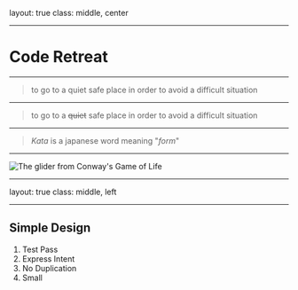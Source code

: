 layout: true
class: middle, center

---
# Code Retreat

---
> to go to a quiet safe place in order to avoid a difficult situation

---
> to go to a ~~quiet~~ safe place in order to avoid a difficult situation

---
> _Kata_ is a japanese word meaning "_form_"

---
![The glider from Conway's Game of Life](https://codekatachallenge.github.io/simple_design/image/glider.svg)

---
layout: true
class: middle, left

---
## Simple Design

1. Test Pass
2. Express Intent
3. No Duplication
4. Small
